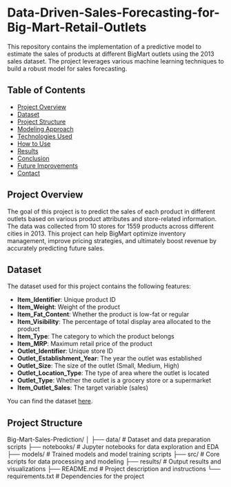 # Data-Driven-Sales-Forecasting-for-Big-Mart-Retail-Outlets

This repository contains the implementation of a predictive model to estimate the sales of products at different BigMart outlets using the 2013 sales dataset. The project leverages various machine learning techniques to build a robust model for sales forecasting.

## Table of Contents
- [Project Overview](#project-overview)
- [Dataset](#dataset)
- [Project Structure](#project-structure)
- [Modeling Approach](#modeling-approach)
- [Technologies Used](#technologies-used)
- [How to Use](#how-to-use)
- [Results](#results)
- [Conclusion](#conclusion)
- [Future Improvements](#future-improvements)
- [Contact](#contact)

## Project Overview

The goal of this project is to predict the sales of each product in different outlets based on various product attributes and store-related information. The data was collected from 10 stores for 1559 products across different cities in 2013. This project can help BigMart optimize inventory management, improve pricing strategies, and ultimately boost revenue by accurately predicting future sales.

## Dataset

The dataset used for this project contains the following features:

- **Item_Identifier**: Unique product ID
- **Item_Weight**: Weight of the product
- **Item_Fat_Content**: Whether the product is low-fat or regular
- **Item_Visibility**: The percentage of total display area allocated to the product
- **Item_Type**: The category to which the product belongs
- **Item_MRP**: Maximum retail price of the product
- **Outlet_Identifier**: Unique store ID
- **Outlet_Establishment_Year**: The year the outlet was established
- **Outlet_Size**: The size of the outlet (Small, Medium, High)
- **Outlet_Location_Type**: The type of area where the outlet is located
- **Outlet_Type**: Whether the outlet is a grocery store or a supermarket
- **Item_Outlet_Sales**: The target variable (sales)

You can find the dataset [here](https://datahack.analyticsvidhya.com/contest/practice-problem-big-mart-sales-iii/).

## Project Structure
Big-Mart-Sales-Prediction/
│
├── data/                  # Dataset and data preparation scripts
├── notebooks/             # Jupyter notebooks for data exploration and EDA
├── models/                # Trained models and model training scripts
├── src/                   # Core scripts for data processing and modeling
├── results/               # Output results and visualizations
├── README.md              # Project description and instructions
└── requirements.txt       # Dependencies for the project


